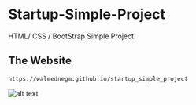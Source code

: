 # Startup-Simple-Project
HTML/ CSS / BootStrap Simple Project

## The Website 
```
https://waleednegm.github.io/startup_simple_project
```
![alt text](https://github.com/waleednegm/hello-go-task/blob/master/assets/Screenshot%20from%202022-05-18%2020-20-18.png)
